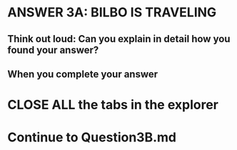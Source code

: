 ANSWER 3A: BILBO IS TRAVELING
=============================


Think out loud: Can you explain in detail how you found your answer?
-

When you complete your answer 
-

CLOSE ALL the tabs in the explorer  
=========


Continue to Question3B.md
=========================


